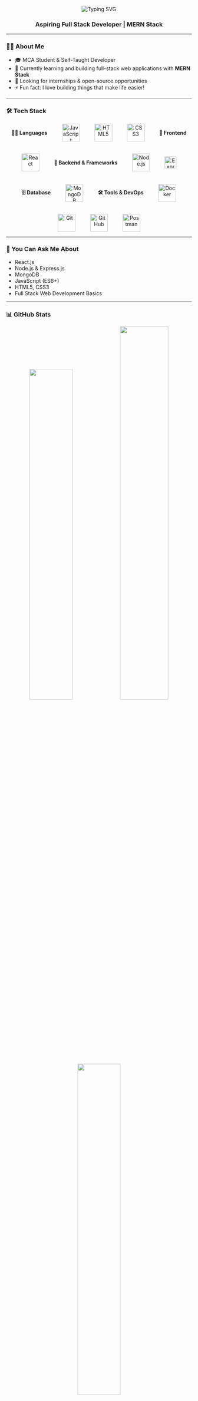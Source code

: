 <p align="center">
  <img src="https://readme-typing-svg.herokuapp.com?font=Fira+Code&size=28&duration=2000&pause=500&color=36BCF7&center=true&vCenter=true&width=500&lines=Hi+👋,+I'm+Shashank" alt="Typing SVG" />
</p>

<h3 align="center">Aspiring Full Stack Developer | MERN Stack</h3>

---

### 👨‍💻 About Me

- 🎓 MCA Student & Self-Taught Developer  
- 🌱 Currently learning and building full-stack web applications with **MERN Stack**
- 💼 Looking for internships & open-source opportunities
- ⚡ Fun fact: I love building things that make life easier!

---

### 🛠️ Tech Stack

<div align="center" style="display: flex; justify-content: center; flex-wrap: wrap; column-gap: 40px; row-gap: 25px; align-items: center;">

<!-- 👨‍💻 Languages -->
<h4>👨‍💻 Languages</h4>
<img src="https://img.icons8.com/color/48/000000/javascript.png" alt="JavaScript" width="48" height="48"/>
<img src="https://img.icons8.com/color/48/000000/html-5--v1.png" alt="HTML5" width="48" height="48"/>
<img src="https://img.icons8.com/color/48/000000/css3.png" alt="CSS3" width="48" height="48"/>

<!-- 🎨 Frontend -->
<h4>🎨 Frontend</h4>
<img src="https://img.icons8.com/ultraviolet/48/000000/react.png" alt="React" width="48" height="48"/>

<!-- 🔧 Backend & Frameworks -->
<h4>🔧 Backend & Frameworks</h4>
<img src="https://img.icons8.com/color/48/000000/nodejs.png" alt="Node.js" width="48" height="48"/>
<img src="https://img.shields.io/badge/Express.js-black?style=for-the-badge&logo=express&logoColor=white" alt="Express.js" height="32"/>

<!-- 🗄️ Database -->
<h4>🗄️ Database</h4>
<img src="https://img.icons8.com/color/48/000000/mongodb.png" alt="MongoDB" width="48" height="48"/>

<!-- 🛠️ Tools & DevOps -->
<h4>🛠️ Tools & DevOps</h4>
<img src="https://img.icons8.com/color/48/000000/docker.png" alt="Docker" width="48" height="48"/>
<img src="https://img.icons8.com/color/48/000000/git.png" alt="Git" width="48" height="48"/>
<img src="https://img.icons8.com/ios-filled/50/000000/github.png" alt="GitHub" width="48" height="48"/>
<img src="https://img.icons8.com/external-tal-revivo-color-tal-revivo/48/null/external-postman-is-the-only-complete-api-development-environment-logo-color-tal-revivo.png" alt="Postman" width="48" height="48"/>

</div>



---

### 💬 You Can Ask Me About

- React.js
- Node.js & Express.js
- MongoDB
- JavaScript (ES6+)
- HTML5, CSS3
- Full Stack Web Development Basics

---

### 📊 GitHub Stats

<p align="center">
  <img src="https://github-readme-stats.vercel.app/api?username=shashank172003&show_icons=true&theme=react&hide_border=true" width="48%" />
  <img src="https://github-readme-streak-stats.herokuapp.com/?user=shashank172003&theme=react&hide_border=true" width="51%" />
</p>

<p align="center">
  <img src="https://github-readme-stats.vercel.app/api/top-langs/?username=shashank172003&layout=compact&theme=react&hide_border=true" width="48%" />
</p>


---
<p align="center">
  <a href="https://www.linkedin.com/in/shashank-nagvanshi-61ab32327/" target="_blank">
    <img src="https://img.shields.io/badge/LinkedIn-blue?style=for-the-badge&logo=linkedin" alt="LinkedIn">
  </a>
  <a href="https://instagram.com/shashank.nagvanshi" target="_blank">
    <img src="https://img.shields.io/badge/Instagram-E4405F?style=for-the-badge&logo=instagram&logoColor=white" alt="Instagram">
  </a>
</p>

---

### 🚀 Goals

- 🔭 Become a proficient MERN Stack Developer  
- 🌐 Contribute to Open Source Projects  
- 🏆 Build real-world apps that solve real problems

---


